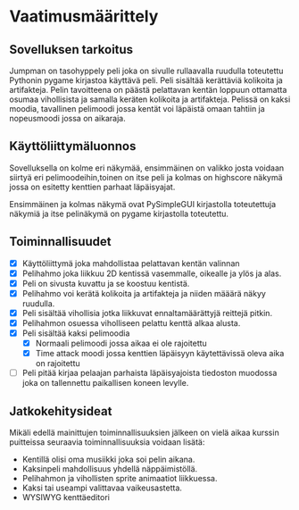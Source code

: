 # Vaatimusmäärittely

## Sovelluksen tarkoitus

Jumpman on tasohyppely peli joka on sivulle rullaavalla ruudulla toteutettu Pythonin pygame kirjastoa käyttävä peli. Peli sisältää kerättäviä kolikoita ja artifakteja. Pelin tavoitteena on päästä pelattavan kentän loppuun ottamatta osumaa vihollisista ja samalla keräten kolikoita ja artifakteja. Pelissä on kaksi moodia, tavallinen pelimoodi jossa kentät voi läpäistä omaan tahtiin ja nopeusmoodi jossa on aikaraja.   

## Käyttöliittymäluonnos

Sovelluksella on kolme eri näkymää, ensimmäinen on valikko josta voidaan siirtyä eri pelimoodeihin,toinen on itse peli ja kolmas on highscore näkymä jossa on esitetty kenttien parhaat läpäisyajat.

Ensimmäinen ja kolmas näkymä ovat PySimpleGUI kirjastolla toteutettuja näkymiä ja itse pelinäkymä on pygame kirjastolla toteutettu.

## Toiminnallisuudet

- [x] Käyttöliittymä joka mahdollistaa pelattavan kentän valinnan
- [x] Pelihahmo joka liikkuu 2D kentissä vasemmalle, oikealle ja ylös ja alas. 
- [x] Peli on sivusta kuvattu ja se koostuu kentistä.
- [x] Pelihahmo voi kerätä kolikoita ja artifakteja ja niiden määärä näkyy ruudulla.
- [x] Peli sisältää vihollisia jotka liikkuvat ennaltamäärättyjä reittejä pitkin. 
- [x] Pelihahmon osuessa viholliseen pelattu kenttä alkaa alusta. 
- [x] Peli sisältää kaksi pelimoodia
	- [x] Normaali pelimoodi jossa aikaa ei ole rajoitettu
	- [x] Time attack moodi jossa kenttien läpäisyyn käytettävissä oleva aika on rajoitettu
- [ ] Peli pitää kirjaa pelaajan parhaista läpäisyajoista tiedoston muodossa joka on tallennettu paikallisen koneen levylle.

## Jatkokehitysideat

Mikäli edellä mainittujen toiminnallisuuksien jälkeen on vielä aikaa kurssin puitteissa seuraavia toiminnallisuuksia voidaan lisätä:

- Kentillä olisi oma musiikki joka soi pelin aikana.
- Kaksinpeli mahdollisuus yhdellä näppäimistöllä.
- Pelihahmon ja vihollisten sprite animaatiot liikkuessa.
- Kaksi tai useampi valittavaa vaikeusastetta.
- WYSIWYG kenttäeditori